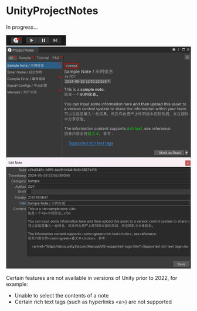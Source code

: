 # UnityProjectNotes

In progress...

![Toolbar Entry](./Documents~/imgs/projectnotes_toolbar_entry.gif)
![Main Window](./Documents~/imgs/projectnotes_main_window.png)
![Note Editing Window](./Documents~/imgs/projectnotes_note_editing_window.png)

Certain features are not available in versions of Unity prior to 2022, for example:
- Unable to select the contents of a note
- Certain rich text tags (such as hyperlinks <a\>) are not supported
